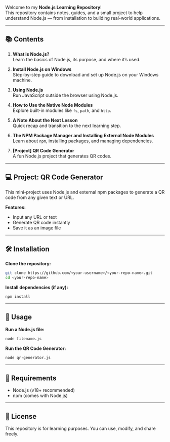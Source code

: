 Welcome to my **Node.js Learning Repository**!  
This repository contains notes, guides, and a small project to help understand Node.js — from installation to building real-world applications.

---

## 📚 Contents

1. **What is Node.js?**  
   Learn the basics of Node.js, its purpose, and where it’s used.

2. **Install Node.js on Windows**  
   Step-by-step guide to download and set up Node.js on your Windows machine.

3. **Using Node.js**  
   Run JavaScript outside the browser using Node.js.

4. **How to Use the Native Node Modules**  
   Explore built-in modules like `fs`, `path`, and `http`.

5. **A Note About the Next Lesson**  
   Quick recap and transition to the next learning step.

6. **The NPM Package Manager and Installing External Node Modules**  
   Learn about `npm`, installing packages, and managing dependencies.

7. **[Project] QR Code Generator**  
   A fun Node.js project that generates QR codes.

---

## 💻 Project: QR Code Generator
This mini-project uses Node.js and external npm packages to generate a QR code from any given text or URL.

**Features:**
- Input any URL or text
- Generate QR code instantly
- Save it as an image file

---

## 🛠 Installation

**Clone the repository:**
```bash
git clone https://github.com/<your-username>/<your-repo-name>.git
cd <your-repo-name>
```

**Install dependencies (if any):**
```bash
npm install
```

---

## 🚀 Usage

**Run a Node.js file:**
```bash
node filename.js
```

**Run the QR Code Generator:**
```bash
node qr-generator.js
```

---

## 📌 Requirements
- Node.js (v18+ recommended)
- npm (comes with Node.js)

---

## 📜 License
This repository is for learning purposes. You can use, modify, and share freely.
